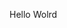 Hello Wolrd



































































































































































































































































































































































































































































































































































































































































































































































































































































































































































































































































































































































































































































































































































































































































































































































































































































































































































































































































































































































































































































































































































































































































































































































































































































































































































































































































































































































































































































































































